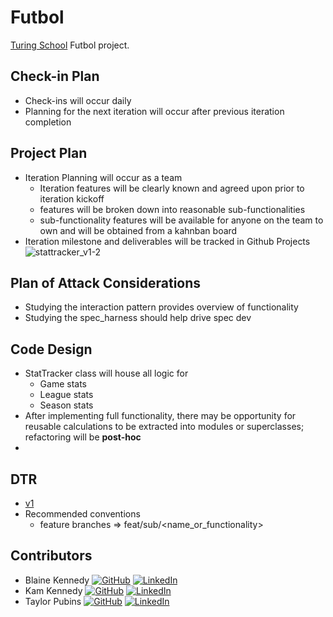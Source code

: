 # Futbol

[Turing School](https://turing.io/) Futbol project.

## Check-in Plan

- Check-ins will occur daily
- Planning for the next iteration will occur after previous iteration completion

## Project Plan

- Iteration Planning will occur as a team
  - Iteration features will be clearly known and agreed upon prior to iteration kickoff
  - features will be broken down into reasonable sub-functionalities
  - sub-functionality features will be available for anyone on the team to own and will be obtained from a kahnban board
- Iteration milestone and deliverables will be tracked in Github Projects
  ![stattracker_v1-2](https://github.com/trpubz/futbol/assets/25095319/145c4c0a-6e35-4e45-b885-ec02c224d179)



## Plan of Attack Considerations

- Studying the interaction pattern provides overview of functionality
- Studying the spec_harness should help drive spec dev

## Code Design

- StatTracker class will house all logic for
  - Game stats
  - League stats
  - Season stats
- After implementing full functionality, there may be opportunity for reusable calculations to be extracted into modules or superclasses; refactoring will be **post-hoc**
- 

## DTR

- [v1](https://docs.google.com/document/d/1xlq3COkAis2Ka8S6jJ9tsDimgus19CnItrIJYnmH5xM/edit)
- Recommended conventions
  - feature branches => feat/sub/<name_or_functionality>

## Contributors

- Blaine Kennedy [![GitHub](https://img.shields.io/badge/github-%23121011.svg?style=plastic&logo=github&logoColor=white)](https://github.com/bkchilidawg) [![LinkedIn](https://img.shields.io/badge/linkedin-%230077B5.svg?style=plastic&logo=linkedin&logoColor=white)](https://www.linkedin.com/in/blaine-kennedy-3462a7140/)
- Kam Kennedy [![GitHub](https://img.shields.io/badge/github-%23121011.svg?style=plastic&logo=github&logoColor=white)](https://github.com/kameronk92) [![LinkedIn](https://img.shields.io/badge/linkedin-%230077B5.svg?style=plastic&logo=linkedin&logoColor=white)](https://www.linkedin.com/in/kameron-kennedy-pe-98019469/)
- Taylor Pubins [![GitHub](https://img.shields.io/badge/github-%23121011.svg?style=plastic&logo=github&logoColor=white)](https://github.com/trpubz) [![LinkedIn](https://img.shields.io/badge/linkedin-%230077B5.svg?style=plastic&logo=linkedin&logoColor=white)](https://www.linkedin.com/in/trpubins/)

